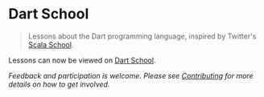 # Dart School

> Lessons about the Dart programming language, inspired by Twitter's [Scala School](http://twitter.github.io/scala_school/).

Lessons can now be viewed on [Dart School](dartschool.github.io).

_Feedback and participation is welcome. Please see [Contributing](CONTRIBUTING.md) for more details on how to get involved._